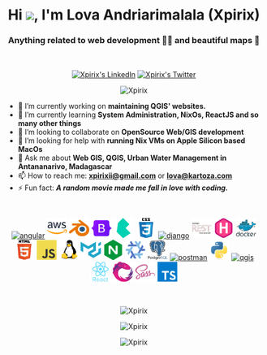 <h1 align="center">Hi <img src="https://user-images.githubusercontent.com/42378118/110234147-e3259600-7f4e-11eb-95be-0c4047144dea.gif" width="25">, I'm Lova Andriarimalala (Xpirix)</h1>

<h3 align="center">Anything related to web development 👨‍💻 and beautiful maps 🗾</h3><br>

<p align="center">
<a href="https://linkedin.com/in/xpirix" target="blank"><img align="center" src="https://raw.githubusercontent.com/rahuldkjain/github-profile-readme-generator/master/src/images/icons/Social/linked-in-alt.svg" alt="Xpirix's LinkedIn" height="30" width="40" /></a>
<a href="https://x.com/Xpirix3" target="blank"><img align="center" src="https://raw.githubusercontent.com/rahuldkjain/github-profile-readme-generator/master/src/images/icons/Social/twitter.svg" alt="Xpirix's Twitter" height="30" width="40" /></a>
</p>
<p align="center">
<img src="https://komarev.com/ghpvc/?username=Xpirix&label=Profile%20views&color=0e75b6&style=flat" alt="Xpirix" /> 
</p>

- 🔭 I’m currently working on **maintaining QGIS' websites.**
- 🌱 I’m currently learning **System Administration, NixOs, ReactJS and so many other things**
- 👯 I’m looking to collaborate on **OpenSource Web/GIS development**
- 🤔 I’m looking for help with **running Nix VMs on Apple Silicon based MacOs**
- 💬 Ask me about **Web GIS, QGIS, Urban Water Management in Antananarivo, Madagascar**
- 📫 How to reach me: **xpirixii@gmail.com** or **lova@kartoza.com**
- ⚡ Fun fact: ***A random movie made me fall in love with coding.***

<br>

<p align="center"> 
  <a href="https://angular.io" target="_blank" rel="noreferrer"> <img src="https://angular.io/assets/images/logos/angular/angular.svg" alt="angular" width="40" height="40"/></a> 
  <a href="https://aws.amazon.com" target="_blank" rel="noreferrer"> <img src="https://raw.githubusercontent.com/devicons/devicon/master/icons/amazonwebservices/amazonwebservices-original-wordmark.svg" alt="aws" width="40" height="40"/></a> 
  <a href="https://www.blender.org/" target="_blank" rel="noreferrer"> <img src="https://raw.githubusercontent.com/devicons/devicon/master/icons/blender/blender-original.svg" alt="blender" width="40" height="40"/></a> 
  <a href="https://getboostrap.com/" target="_blank" rel="noreferrer"> <img src="https://raw.githubusercontent.com/devicons/devicon/master/icons/bootstrap/bootstrap-original.svg" alt="boostrap" width="40" height="40"/></a>  
  <a href="https://bulma.io/" target="_blank" rel="noreferrer"> <img src="https://raw.githubusercontent.com/devicons/devicon/master/icons/bulma/bulma-plain.svg" alt="bulma" width="40" height="40"/></a> 
  <a href="https://www.w3schools.com/css/" target="_blank" rel="noreferrer"> <img src="https://raw.githubusercontent.com/devicons/devicon/master/icons/css3/css3-original-wordmark.svg" alt="css3" width="40" height="40"/></a> 
  <a href="https://www.djangoproject.com/" target="_blank" rel="noreferrer"> <img src="https://cdn.worldvectorlogo.com/logos/django.svg" alt="django" width="40" height="40"/></a>   
  <a href="https://www.django-rest-framework.org/" target="_blank" rel="noreferrer"> <img src="https://raw.githubusercontent.com/devicons/devicon/master/icons/djangorest/djangorest-original.svg" alt="django" width="40" height="40"/></a> 
  <a href="https://www.docker.com/" target="_blank" rel="noreferrer"> <img src="https://raw.githubusercontent.com/devicons/devicon/master/icons/hugo/hugo-original.svg" alt="docker" width="40" height="40"/></a>
  <a href="https://gohugo.io/" target="_blank" rel="noreferrer"> <img src="https://raw.githubusercontent.com/devicons/devicon/master/icons/docker/docker-original-wordmark.svg" alt="docker" width="40" height="40"/></a>
  <a href="https://www.w3.org/html/" target="_blank" rel="noreferrer"> <img src="https://raw.githubusercontent.com/devicons/devicon/master/icons/html5/html5-original-wordmark.svg" alt="html5" width="40" height="40"/></a> 
  <a href="https://developer.mozilla.org/en-US/docs/Web/JavaScript" target="_blank" rel="noreferrer"> <img src="https://raw.githubusercontent.com/devicons/devicon/master/icons/javascript/javascript-original.svg" alt="javascript" width="40" height="40"/></a> 
  <a href="https://www.linux.org/" target="_blank" rel="noreferrer"> <img src="https://raw.githubusercontent.com/devicons/devicon/master/icons/linux/linux-original.svg" alt="linux" width="40" height="40"/></a>  
  <a href="https://mui.com/material-ui/" target="_blank" rel="noreferrer"> <img src="https://raw.githubusercontent.com/devicons/devicon/master/icons/materialui/materialui-plain.svg" alt="nginx" width="40" height="40"/></a> 
  <a href="https://www.nginx.com" target="_blank" rel="noreferrer"> <img src="https://raw.githubusercontent.com/devicons/devicon/master/icons/nginx/nginx-original.svg" alt="nginx" width="40" height="40"/></a> 
  <a href="https://nixos.org" target="_blank" rel="noreferrer"> <img src="https://raw.githubusercontent.com/devicons/devicon/master/icons/nixos/nixos-original.svg" alt="nixos" width="40" height="40"/></a> 
  <a href="https://www.postgresql.org" target="_blank" rel="noreferrer"> <img src="https://raw.githubusercontent.com/devicons/devicon/master/icons/postgresql/postgresql-original-wordmark.svg" alt="postgresql" width="40" height="40"/></a> 
  <a href="https://postman.com" target="_blank" rel="noreferrer"> <img src="https://www.vectorlogo.zone/logos/getpostman/getpostman-icon.svg" alt="postman" width="40" height="40"/></a> 
  <a href="https://www.python.org" target="_blank" rel="noreferrer"> <img src="https://raw.githubusercontent.com/devicons/devicon/master/icons/python/python-original.svg" alt="python" width="40" height="40"/></a> 
  <a href="https://qgis.org" target="_blank" rel="noreferrer"> <img src="https://qgis.org/img/logosign.svg" alt="qgis" width="40" height="40"/></a> 
  <a href="https://reactjs.org/" target="_blank" rel="noreferrer"> <img src="https://raw.githubusercontent.com/devicons/devicon/master/icons/react/react-original-wordmark.svg" alt="react" width="40" height="40"/></a>  
  <a href="https://rxjs.dev/" target="_blank" rel="noreferrer"> <img src="https://raw.githubusercontent.com/devicons/devicon/master/icons/rxjs/rxjs-original.svg" alt="rxjs" width="40" height="40"/></a> 
  <a href="https://sass-lang.com" target="_blank" rel="noreferrer"> <img src="https://raw.githubusercontent.com/devicons/devicon/master/icons/sass/sass-original.svg" alt="sass" width="40" height="40"/></a> 
  <a href="https://www.typescriptlang.org/" target="_blank" rel="noreferrer"> <img src="https://raw.githubusercontent.com/devicons/devicon/master/icons/typescript/typescript-original.svg" alt="typescript" width="40" height="40"/></a>  

</p>

<br><p align="center"><img src="https://github-readme-stats.vercel.app/api/top-langs?username=Xpirix&show_icons=true&locale=en&layout=compact" alt="Xpirix" /></p>

<p align="center"><img src="https://github-readme-stats.vercel.app/api?username=Xpirix&show_icons=true&locale=en" alt="Xpirix" /></p>

<p align="center"><img src="https://github-readme-streak-stats.herokuapp.com/?user=Xpirix&" alt="Xpirix" /></p>

